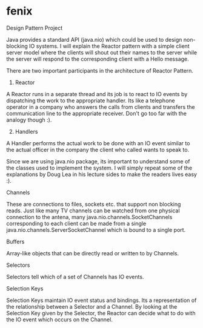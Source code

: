 # fenix



Design Pattern Project

Java provides a standard API (java.nio) which could be used to design non-blocking IO systems. I will explain the Reactor pattern with a simple client server model where the clients will shout out their names to the server while the server will respond to the corresponding client with a Hello message.

There are two important participants in the architecture of Reactor Pattern.

1. Reactor  

A Reactor runs in a separate thread and its job is to react to IO events by dispatching the work to the appropriate handler. Its like a telephone operator in a company who answers the calls from clients and transfers the communication line to the appropriate receiver. Don't go too far with the analogy though :).

2. Handlers

A Handler performs the actual work to be done with an IO event similar to the actual officer in the company the client who called wants to speak to.

Since we are using java.nio package, its important to understand some of the classes used to implement the system. I will simply repeat some of the explanations by Doug Lea in his lecture sides to make the readers lives easy :).

Channels

These are connections to files, sockets etc. that support non blocking reads. Just like many TV channels can be watched from one physical connection to the antena, many java.nio.channels.SocketChannels corresponding to each client can be made from a single java.nio.channels.ServerSocketChannel which is bound to a single port.

Buffers

Array-like objects that can be directly read or written to by Channels.

Selectors

Selectors tell which of a set of Channels has IO events.

Selection Keys

Selection Keys maintain IO event status and bindings. Its a representation of the relationship between a Selector and a Channel. By looking at the Selection Key given by the Selector, the Reactor can decide what to do with the IO event which occurs on the Channel.
